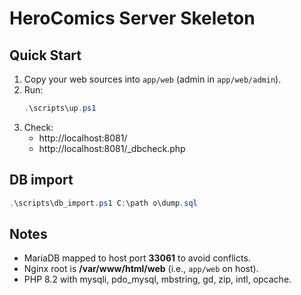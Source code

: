 # HeroComics Server Skeleton

## Quick Start
1. Copy your web sources into `app/web` (admin in `app/web/admin`).
2. Run:
   ```powershell
   .\scripts\up.ps1
   ```
3. Check:
   - http://localhost:8081/
   - http://localhost:8081/_dbcheck.php

## DB import
```powershell
.\scripts\db_import.ps1 C:\path	o\dump.sql
```

## Notes
- MariaDB mapped to host port **33061** to avoid conflicts.
- Nginx root is **/var/www/html/web** (i.e., `app/web` on host).
- PHP 8.2 with mysqli, pdo_mysql, mbstring, gd, zip, intl, opcache.
